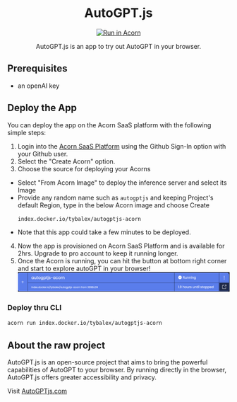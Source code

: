 
<div align="center">

# AutoGPT.js

[![Run in Acorn](https://acorn.io/v1-ui/run/badge?image=index.docker.io+tybalex+autogptjs-acorn&ref=tybalex)](https://acorn.io/run/index.docker.io/tybalex/autogptjs-acorn?ref=tybalex)

AutoGPT.js is an app to try out AutoGPT in your browser.

</div>

## Prerequisites

* an openAI key

## Deploy the App

You can deploy the app on the Acorn SaaS platform with the following simple steps:

1. Login into the [Acorn SaaS Platform](https://beta.acorn.io/) using the Github Sign-In option with your Github user.
2. Select the "Create Acorn" option.
3. Choose the source for deploying your Acorns
  * Select "From Acorn Image" to deploy the inference server and select its Image
  * Provide any random name such as `autogptjs` and keeping Project's default Region, type in the below Acorn image and choose Create 
    ```bash
    index.docker.io/tybalex/autogptjs-acorn
    ```
  * Note that this app could take a few minutes to be deployed.
4. Now the app is provisioned on Acorn SaaS Platform and is available for 2hrs. Upgrade to pro account to keep it running longer.
5. Once the Acorn is running, you can hit the button at bottom right corner and start to explore autoGPT in your browser! 
![link](usage.png)

### Deploy thru CLI

```bash
acorn run index.docker.io/tybalex/autogptjs-acorn
```


## About the raw project
AutoGPT.js is an open-source project that aims to bring the powerful capabilities of AutoGPT to your browser. By running directly in the browser, AutoGPT.js offers greater accessibility and privacy.

Visit [AutoGPTjs.com](https://autogptjs.com)
